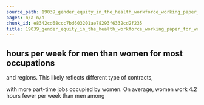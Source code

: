 ```yaml
---
source_path: 19039_gender_equity_in_the_health_workforce_working_paper_for_web_pdf.md
pages: n/a-n/a
chunk_id: e8342cd68ccc7bd603201ae78293f6332cd2f235
title: 19039_gender_equity_in_the_health_workforce_working_paper_for_web_pdf
---
```

## hours per week for men than women for most occupations

and regions. This likely reflects different type of contracts,

with more part-time jobs occupied by women. On average, women work 4.2 hours fewer per week than men among
